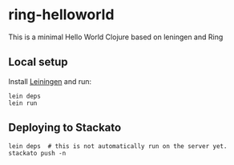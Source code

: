 # ring-helloworld

This is a minimal Hello World Clojure based on leningen and Ring

## Local setup

Install [Leiningen](https://github.com/technomancy/leiningen#readme) and run:

    lein deps
    lein run

## Deploying to Stackato

    lein deps  # this is not automatically run on the server yet.
    stackato push -n

